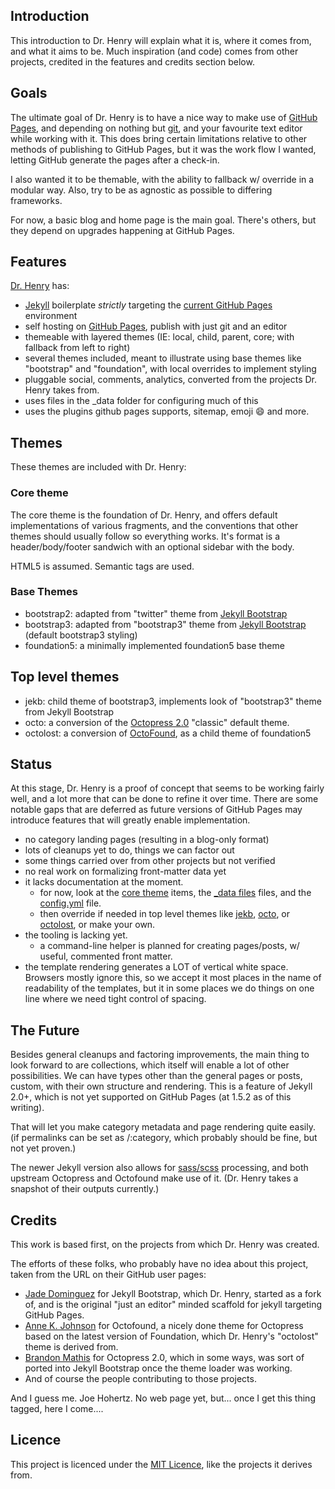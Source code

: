 
## Introduction

This introduction to Dr. Henry will explain what it is, where it comes from, and what it aims to be. Much inspiration (and code) comes from other projects, credited in the features and credits section below.

## Goals

The ultimate goal of Dr. Henry is to have a nice way to make use of [GitHub Pages](https://pages.github.com), and depending on nothing but [git](http://git-scm.com/), and your favourite text editor while working with it. This does bring certain limitations relative to other methods of publishing to GitHub Pages, but it was the work flow I wanted, letting GitHub generate the pages after a check-in.

I also wanted it to be themable, with the ability to fallback w/ override in a modular way. Also, try to be as agnostic as possible to differing frameworks.

For now, a basic blog and home page is the main goal. There's others, but they depend on upgrades happening at GitHub Pages.

## Features

[Dr. Henry](https://github.com/jhohertz/dr-henry) has:

- [Jekyll](http://jekyllrb.com/) boilerplate *strictly* targeting the [current GitHub Pages](https://pages.github.com/versions/) environment
- self hosting on [GitHub Pages](https://pages.github.com/), publish with just git and an editor
- themeable with layered themes (IE: local, child, parent, core; with fallback from left to right)
- several themes included, meant to illustrate using base themes like "bootstrap" and "foundation", with local overrides to implement styling
- pluggable social, comments, analytics, converted from the projects Dr. Henry takes from.
- uses files in the _data folder for configuring much of this
- uses the plugins github pages supports, sitemap, emoji :smile: and more.

## Themes 

These themes are included with Dr. Henry:

### Core theme

The core theme is the foundation of Dr. Henry, and offers default implementations of various fragments, and the conventions that other themes should usually follow so everything works. It's format is a header/body/footer sandwich with an optional sidebar with the body.

HTML5 is assumed. Semantic tags are used.

### Base Themes

- bootstrap2: adapted from "twitter" theme from [Jekyll Bootstrap](http://jekyllbootstrap.com/)
- bootstrap3: adapted from "bootstrap3" theme from [Jekyll Bootstrap](http://jekyllbootstrap.com/) (default bootstrap3 styling)
- foundation5: a minimally implemented foundation5 base theme

## Top level themes

- jekb: child theme of bootstrap3, implements look of "bootstrap3" theme from Jekyll Bootstrap
- octo: a conversion of the [Octopress 2.0](http://octopress.org) "classic" default theme.
- octolost: a conversion of [OctoFound](https://github.com/annejohnson/octofound), as a child theme of foundation5

## Status

At this stage, Dr. Henry is a proof of concept that seems to be working fairly well, and a lot more that can be done to refine it over time. There are some notable gaps that are deferred as future versions of GitHub Pages may introduce features that will greatly enable implementation.

- no category landing pages (resulting in a blog-only format)
- lots of cleanups yet to do, things we can factor out
- some things carried over from other projects but not verified
- no real work on formalizing front-matter data yet
- it lacks documentation at the moment. 
  - for now, look at the [core theme](https://github.com/jhohertz/dr-henry/tree/develop/_includes/themes/core) items, the [_data files](https://github.com/jhohertz/dr-henry/tree/develop/_data) files, and the [config.yml](https://github.com/jhohertz/dr-henry/blob/develop/_config.yml) file.
  - then override if needed in top level themes like [jekb](https://github.com/jhohertz/dr-henry/tree/develop/_includes/themes/jekb), [octo](https://github.com/jhohertz/dr-henry/tree/develop/_includes/themes/octo), or [octolost](https://github.com/jhohertz/dr-henry/tree/develop/_includes/themes/octolost), or make your own.
- the tooling is lacking yet.
  - a command-line helper is planned for creating pages/posts, w/ useful, commented front matter.
- the template rendering generates a LOT of vertical white space. Browsers mostly ignore this, so we accept it most places in the name of readability of the templates, but it in some places we do things on one line where we need tight control of spacing. 

## The Future

Besides general cleanups and factoring improvements, the main thing to look forward to are collections, which itself will enable a lot of other possibilities. We can have types other than the general pages or posts, custom, with their own structure and rendering. This is a feature of Jekyll 2.0+, which is not yet supported on GitHub Pages (at 1.5.2 as of this writing).

That will let you make category metadata and page rendering quite easily. (if permalinks can be set as /:category, which probably should be fine, but not yet proven.)

The newer Jekyll version also allows for [sass/scss](http://sass-lang.com/) processing, and both upstream Octopress and Octofound make use of it. (Dr. Henry takes a snapshot of their outputs currently.)

## Credits

This work is based first, on the projects from which Dr. Henry was created.

The efforts of these folks, who probably have no idea about this project, taken from the URL on their GitHub user pages:

- [Jade Dominguez](http://plusjade.com/) for Jekyll Bootstrap, which Dr. Henry, started as a fork of, and is the original "just an editor" minded scaffold for jekyll targeting GitHub Pages.
- [Anne K. Johnson](http://annekjohnson.com/) for Octofound, a nicely done theme for Octopress based on the latest version of Foundation, which Dr. Henry's "octolost" theme is derived from.
- [Brandon Mathis](http://brandonmathis.com/) for Octopress 2.0, which in some ways, was sort of ported into Jekyll Bootstrap once the theme loader was working.
- And of course the people contributing to those projects.

And I guess me. Joe Hohertz. No web page yet, but... once I get this thing tagged, here I come....

## Licence

This project is licenced under the [MIT Licence](https://github.com/jhohertz/dr-henry/blob/develop/LICENCE.md), like the projects it derives from.

